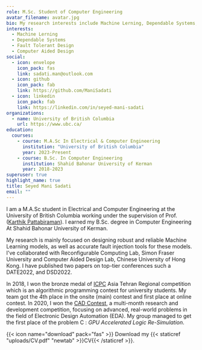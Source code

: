 ```yaml
---
role: M.Sc. Student of Computer Engineering
avatar_filename: avatar.jpg
bio: My research interests include Machine Lerning, Dependable Systems, and Computer Aided Designs.
interests:
  - Machine Lerning
  - Dependable Systems
  - Fault Tolerant Design
  - Computer Aided Design
social:
  - icon: envelope
    icon_pack: fas
    link: sadati.man@outlook.com
  - icon: github
    icon_pack: fab
    link: https://github.com/ManiSadati
  - icon: linkedin
    icon_pack: fab
    link: https://linkedin.com/in/seyed-mani-sadati
organizations:
  - name: University of British Columbia
    url: https://www.ubc.ca/
education:
  courses:
    - course: M.A.Sc In Electrical & Computer Engineering
      institution: "University of British Columbia"
      year: 2023-Present
    - course: B.Sc. In Computer Engineering
      institution: Shahid Bahonar University of Kerman
      year: 2018-2023
superuser: true
highlight_name: true
title: Seyed Mani Sadati
email: ""
---
```

I am a M.A.Sc student in Electrical and Computer Engineering at the University of British Columbia working under the supervision of Prof. ([Karthik Pattabiraman]([https://ce.uk.ac.ir/en/home](https://ece.ubc.ca/karthik-pattabiraman/))). I earned my B.Sc. degree in Computer Engineering At Shahid Bahonar University of Kerman. 

My research is mainly focused on designing robust and reliable Machine Learning models, as well as accurate fault injection tools for these models. I've collaborated with Reconfigurable Computing Lab, Simon Fraser University and Computer Aided Design Lab, Chinese University of Hong Kong. I have published two papers on top-tier conferences such a DATE2022, and DSD2022.

In 2018, I won the bronze medal of [ICPC](https://icpc.global/) Asia Tehran Regional competition which is an algorithmic programming contest for university students. My team got the 4th place in the onsite (main) contest and first place at online contest. In 2020, I won the [CAD Contest](http://iccad-contest.org/2020/index.html), a multi-month research and development competition, focusing on advanced, real-world problems in the field of Electronic Design Automation (EDA). My group managed to get the first place of the problem C : *GPU Accelerated Logic Re-Simulation*.

{{< icon name="download" pack="fas" >}} Download my {{< staticref "uploads/CV.pdf" "newtab" >}}CV{{< /staticref >}}.
